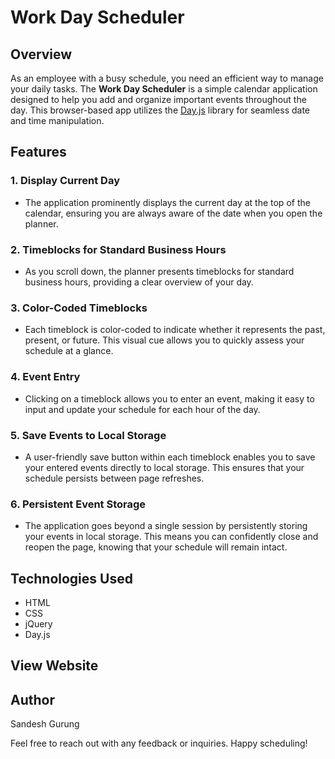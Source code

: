 # Work Day Scheduler

## Overview

As an employee with a busy schedule, you need an efficient way to manage your daily tasks. The **Work Day Scheduler** is a simple calendar application designed to help you add and organize important events throughout the day. This browser-based app utilizes the [Day.js](https://day.js.org/) library for seamless date and time manipulation.

## Features

### 1. Display Current Day

- The application prominently displays the current day at the top of the calendar, ensuring you are always aware of the date when you open the planner.

### 2. Timeblocks for Standard Business Hours

- As you scroll down, the planner presents timeblocks for standard business hours, providing a clear overview of your day.

### 3. Color-Coded Timeblocks

- Each timeblock is color-coded to indicate whether it represents the past, present, or future. This visual cue allows you to quickly assess your schedule at a glance.

### 4. Event Entry

- Clicking on a timeblock allows you to enter an event, making it easy to input and update your schedule for each hour of the day.

### 5. Save Events to Local Storage

- A user-friendly save button within each timeblock enables you to save your entered events directly to local storage. This ensures that your schedule persists between page refreshes.

### 6. Persistent Event Storage

- The application goes beyond a single session by persistently storing your events in local storage. This means you can confidently close and reopen the page, knowing that your schedule will remain intact.


## Technologies Used

- HTML
- CSS
- jQuery
- Day.js

## View Website



## Author

Sandesh Gurung

Feel free to reach out with any feedback or inquiries. Happy scheduling!
